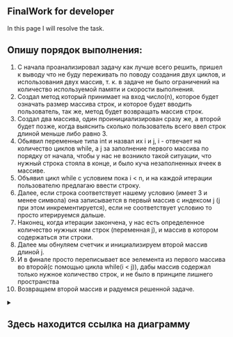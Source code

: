 ## FinalWork for developer

In this page I will resolve the task.

## Опишу порядок выполнения:
  1. С начала проанализировал задачу как лучше всего решить, пришел к выводу что не буду переживать по поводу создания двух циклов, и использования двух массив, т. к. в задаче не было ограничений на количество используемой памяти и скорости выполнения.
  2. Создал метод который принимает на вход число(n), которое будет означать размер массива строк, и которое будет вводить пользователь, так же, метод будет возвращать массив строк.
  3. Создал два массива, один проинициализирован сразу же, а второй будет позже, когда выяснить сколько пользователь всего ввел строк длиной меньше либо равно 3.
  4. Обьявил переменные типа int и назвал их i и j, i - отвечает на количество циклов while, а j за заполнение первого массива по порядку от начала, чтобы у нас не возникло такой ситуации, что нужный строка стояла в конце, и было куча незаполненных ячеек в массиве.
  5. Объявил цикл while с условием пока i < n, и на каждой итерации пользователю предлагаю ввести строку.
  6. Далее, если строка соответствует нашему условию (имеет 3 и менее символа) она записывается в первый массив с индексом j (j при этом инкрементируется), если не соответствует условию то просто итерируемся дальше.
  7. Наконец, когда итерации закончена, у нас есть определенное количество нужных нам строк (переменная j), и массив в котором содержаться эти строки.
  8. Далее мы обнуляем счетчик и инициализируем второй массив длиной j.
  9. И в финале просто переписывает все эелемента из первого массива во второй(с помощью цикла while(i < j)), дабы массив содержал только нужное количество строк, и не было в принципе лишнего пространства
  10. Возвращаем второй массив и радуемся решенной задаче.

<details><summary><h2>Здесь находится ссылка на диаграмму</h2></summary>

 Its a reference for [diagramm](https://drive.google.com/file/d/1F9MseT2WGazjMLRxlXCJ6iVtOBodYcWh/view?usp=sharing).

</details>
